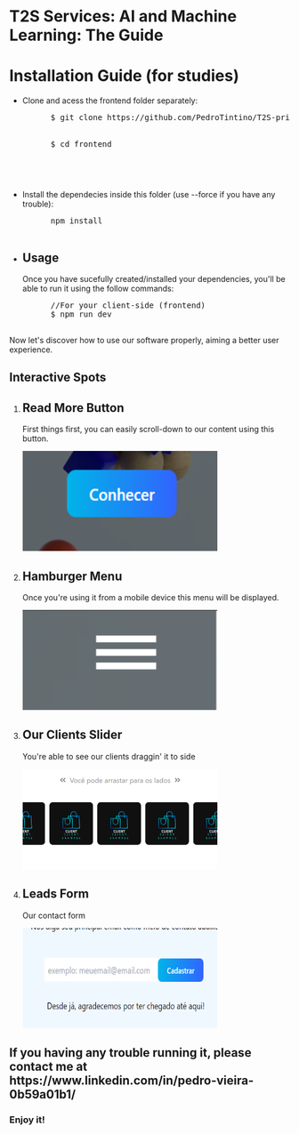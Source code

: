 <h1>T2S Services: AI and Machine Learning: The Guide</h1> 
<h1>Installation Guide (for studies)</h1>
<ul>
  <li>
    <p>Clone and acess the frontend folder separately:</p>
    <pre class="language-bash">
      $ git clone https://github.com/PedroTintino/T2S-private
      <br>
      $ cd frontend
    <pre>
  </li>
  <li>
    <p>Install the dependecies inside this folder (use --force if you have any trouble):</p>
    <pre class="language-bash">
      npm install
    </pre>
  </li>
  <li>
    <h2>Usage</h2>
    <p>Once you have sucefully created/installed your dependencies, you'll be able to run it using the follow commands:</p>
    <pre class="language-bash">
      //For your client-side (frontend)
      $ npm run dev
    </pre>
  </li>
</ul>
<p>Now let's discover how to use our software properly, aiming a better user experience.</p>
<h2>Interactive Spots</h2>
<ol>
  <li>
    <h2>Read More Button</h2>
    <p>First things first, you can easily scroll-down to our content using this button.</p>
    <img src="https://github.com/PedroTintino/T2S-private/blob/main/button.png" alt="An usage preview" width="350" height="180">
  </li>
  <li>
    <h2>Hamburger Menu</h2>
    <p>Once you're using it from a mobile device this menu will be displayed.</p> 
     <img src="https://github.com/PedroTintino/T2S-private/blob/main/menu.png" alt="Menu example" width="350" height="180">
  </li>
  <li>
    <h2>Our Clients Slider</h2>
    <p>You're able to see our clients draggin' it to side</p>
    <img src="https://github.com/PedroTintino/T2S-private/blob/main/clientes-slider.png" alt="slider example"  width="350" height="180">
  </li>
  <li>
    <h2>Leads Form</h2>
    <p>Our contact form</p>
    <img src="https://github.com/PedroTintino/T2S-private/blob/main/form.png" alt="slider example"  width="350" height="180">
  </li>
</ol>
<h2>If you having any trouble running it, please contact me at https://www.linkedin.com/in/pedro-vieira-0b59a01b1/</h2>
<h3>Enjoy it!</h3>

